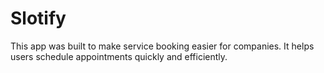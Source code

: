 # Slotify
This app was built to make service booking easier for companies. It helps users schedule appointments quickly and efficiently.
